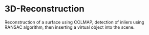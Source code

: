 # 3D-Reconstruction
Reconstruction of a surface using COLMAP, detection of inliers using RANSAC algorithm, then inserting a virtual object into the scene.

